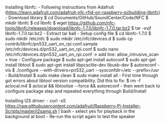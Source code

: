 Installing libnfc:
    - Following instructions from Adafruit (https://learn.adafruit.com/adafruit-nfc-rfid-on-raspberry-pi/building-libnfc)
    - Download library
        $ cd Documents/GitHub/SoundCenter/Code/NFC
        $ mkdir libnfc
        $ cd libnfc
        $ wget https://github.com/nfc-tools/libnfc/releases/download/libnfc-1.7.0/libnfc-1.7.0.tar.bz2
        $ tar -xvjf libnfc-1.7.0.tar.bz2
    - Extract tar ball
    - Setup config file
        $ cd libnfc-1.7.0
        $ sudo mkdir /etc/nfc
        $ sudo mkdir /etc/nfc/devices.d
        $ sudo cp contrib/libnfc/pn532_uart_on_rpi.conf.sample /etc/nfc/devices.d/pn532_uart_on_rpi.conf
        $ sudo nano /etc/nfc/devices.d/pn532_uart_on_rpi.conf
            -> add line: allow_intrusive_scan = true
    - Configure package
        $ sudo apt-get install autoconf
        $ sudo apt-get install libtool
        $ sudo apt-get install libpcsclite-dev libusb-dev
        $ autoreconf -vis
        $ ./configure --with-drivers=pn532_uart --sysconfdir=/etc --prefix=/usr
    - Build/Install
        $ sudo make clean
        $ sudo make install all
    - First time through got errors about libtool version compatibility. Did this to fix:
        $ rm -f aclocal.m4
        $ aclocal && libtoolize --force && autoreconf
        - then went back to configure package step and repeated everything through Build/Install
        
Installing I2S driver:
    - curl -sS https://raw.githubusercontent.com/adafruit/Raspberry-Pi-Installer-Scripts/master/i2samp.sh | bash
    - select yes for playback in the background at boot
    - Re-run the script again to test the speaker
